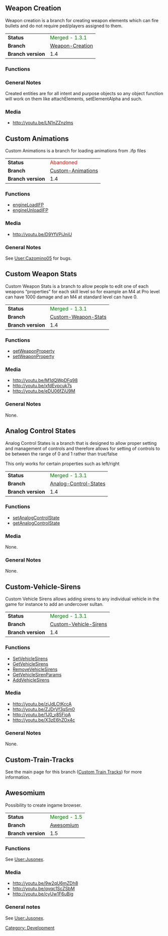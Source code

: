 Weapon Creation
---------------

Weapon creation is a branch for creating weapon elements which can fire bullets and do not require ped/players assigned to them.

|                    |                                                                                      |
|--------------------|--------------------------------------------------------------------------------------|
| **Status**         | <span style="color:green">Merged - 1.3.1</span>                                      |
| **Branch**         | [Weapon-Creation](https://github.com/multitheftauto/mtasa-blue/tree/weapon-creation) |
| **Branch version** | 1.4                                                                                  |

### Functions

### General Notes

Created entities are for all intent and purpose objects so any object function will work on them like attachElements, setElementAlpha and such.

### Media

-   <http://youtu.be/LN1nZZnzlms>

Custom Animations
-----------------

Custom Animations is a branch for loading animations from .ifp files

|                    |                                                                                          |
|--------------------|------------------------------------------------------------------------------------------|
| **Status**         | <span style="color:red">Abandoned</span>                                                 |
| **Branch**         | [Custom-Animations](https://github.com/multitheftauto/mtasa-blue/tree/Custom-Animations) |
| **Branch version** | 1.4                                                                                      |

### Functions

-   [engineLoadIFP](/docs/engineloadifp.md "wikilink")
-   [engineUnloadIFP](/docs/engineunloadifp.md "wikilink")

### Media

-   <http://youtu.be/D9YfVPiJniU>

### General Notes

See [User:Cazomino05](/docs/user:cazomino05.md "wikilink") for bugs.

Custom Weapon Stats
-------------------

Custom Weapon Stats is a branch to allow people to edit one of each weapons “properties” for each skill level so for example an M4 at Pro level can have 1000 damage and an M4 at standard level can have 0.

|                    |                                                                                              |
|--------------------|----------------------------------------------------------------------------------------------|
| **Status**         | <span style="color:green">Merged - 1.3.1</span>                                              |
| **Branch**         | [Custom-Weapon-Stats](https://github.com/multitheftauto/mtasa-blue/tree/Custom-Weapon-Stats) |
| **Branch version** | 1.4                                                                                          |

### Functions

-   [getWeaponProperty](/docs/getweaponproperty.md "wikilink")
-   [setWeaponProperty](/docs/setweaponproperty.md "wikilink")

### Media

-   <http://youtu.be/M1dQWpDFq98>
-   <http://youtu.be/xfdEvpcuk7s>
-   <http://youtu.be/eDU06fZiU9M>

### General Notes

None.

Analog Control States
---------------------

Analog Control States is a branch that is designed to allow proper setting and management of controls and therefore allows for setting of controls to be between the range of 0 and 1 rather than true/false

This only works for certain properties such as left/right

|                    |                                                                                                  |
|--------------------|--------------------------------------------------------------------------------------------------|
| **Status**         | <span style="color:green">Merged - 1.3.1</span>                                                  |
| **Branch**         | [Analog-Control-States](https://github.com/multitheftauto/mtasa-blue/tree/Analog-Control-States) |
| **Branch version** | 1.4                                                                                              |

### Functions

-   [setAnalogControlState](/docs/setanalogcontrolstate.md "wikilink")
-   [getAnalogControlState](/docs/getanalogcontrolstate.md "wikilink")

### Media

None.

### General Notes

None.

Custom-Vehicle-Sirens
---------------------

Custom Vehicle Sirens allows adding sirens to any individual vehicle in the game for instance to add an undercover sultan.

|                    |                                                                                                  |
|--------------------|--------------------------------------------------------------------------------------------------|
| **Status**         | <span style="color:green">Merged - 1.3.1</span>                                                  |
| **Branch**         | [Custom-Vehicle-Sirens](https://github.com/multitheftauto/mtasa-blue/tree/Custom-Vehicle-Sirens) |
| **Branch version** | 1.4                                                                                              |

### Functions

-   [SetVehicleSirens](/docs/setvehiclesirens.md "wikilink")
-   [GetVehicleSirens](/docs/getvehiclesirens.md "wikilink")
-   [RemoveVehicleSirens](/docs/removevehiclesirens.md "wikilink")
-   [GetVehicleSirenParams](/docs/getvehiclesirenparams.md "wikilink")
-   [AddVehicleSirens](/docs/addvehiclesirens.md "wikilink")

### Media

-   <http://youtu.be/zjJdLCtKccA>
-   <http://youtu.be/ZJDrVf3qSm0>
-   <http://youtu.be/1J0_v85FioA>
-   <http://youtu.be/X3zE6hZOx4c>

### General Notes

None.

Custom-Train-Tracks
-------------------

See the main page for this branch ([Custom Train Tracks](/docs/custom_train_tracks.md "wikilink")) for more information.

Awesomium
---------

Possibility to create ingame browser.

|                    |                                                                          |
|--------------------|--------------------------------------------------------------------------|
| **Status**         | <span style="color:green">Merged - 1.5</span>                            |
| **Branch**         | [Awesomium](https://github.com/multitheftauto/mtasa-blue/tree/awesomium) |
| **Branch version** | 1.5                                                                      |

### Functions

See [User:Jusonex](/docs/user:jusonex.md "wikilink").

### Media

-   <http://youtu.be/9w2qU6mZDh8>
-   <http://youtu.be/qvqc1ScZSbM>
-   <http://youtu.be/cyUw1F6uBig>

### General notes

See [User:Jusonex](/docs/user:jusonex.md "wikilink").

[Category: Development](/docs/category:_development.md "wikilink")
